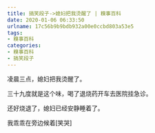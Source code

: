 ```yaml
---
title: 搞笑段子->媳妇把我烫醒了 | 糗事百科
date: 2020-01-06 06:33:50
urlname: 17c56b9b9bdb932a00e0ccbd803a53e5
tags: 
- 糗事百科
categories:
- 糗事百科
- 搞笑段子
---
```

凌晨三点，媳妇把我烫醒了。

三十九度就是这个味，喝了退烧药开车去医院挂急诊。

还好烧退了，媳妇已经安静睡着了。

我乖乖在旁边候着[笑哭]


